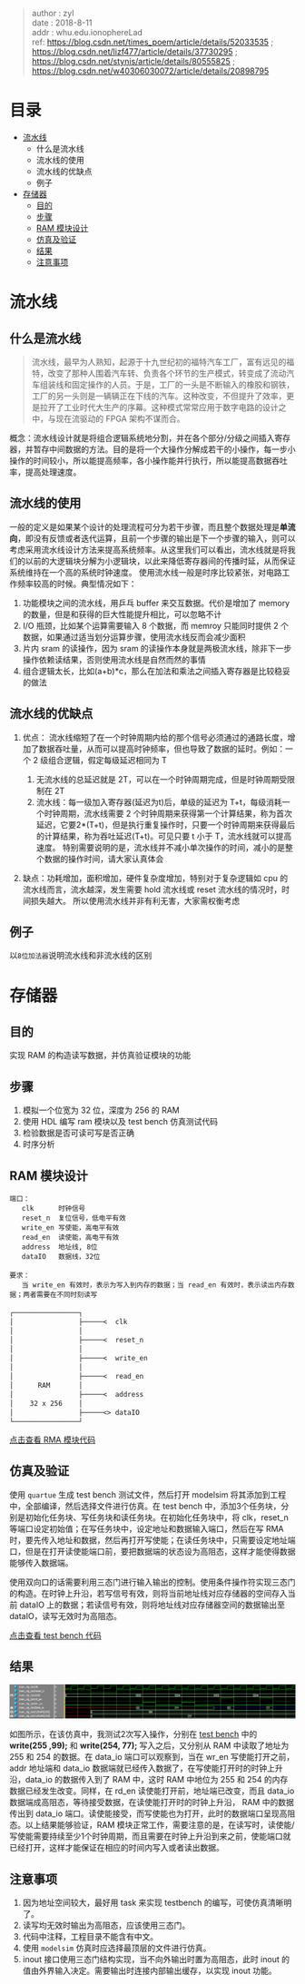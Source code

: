 > author : zyl <br/>
> date : 2018-8-11 <br/>
> addr : whu.edu.ionophereLad <br/>
> ref: https://blog.csdn.net/times_poem/article/details/52033535 ; https://blog.csdn.net/lizf477/article/details/37730295 ; https://blog.csdn.net/stynis/article/details/80555825 ; https://blog.csdn.net/w40306030072/article/details/20898795


# 目录
- [流水线](#流水线)
   - 什么是流水线
   - 流水线的使用
   - 流水线的优缺点
   - 例子
- [存储器](#存储器)
   - [目的](#目的)
   - [步骤](#步骤)
   - [RAM 模块设计](#RAM-模块设计)
   - [仿真及验证](#仿真及验证)
   - [结果](#结果)
   - [注意事项](#注意事项)


# 流水线
## 什么是流水线
> 流水线，最早为人熟知，起源于十九世纪初的福特汽车工厂，富有远见的福特，改变了那种人围着汽车转、负责各个环节的生产模式，转变成了流动汽车组装线和固定操作的人员。于是，工厂的一头是不断输入的橡胶和钢铁，工厂的另一头则是一辆辆正在下线的汽车。这种改变，不但提升了效率，更是拉开了工业时代大生产的序幕。这种模式常常应用于数字电路的设计之中，与现在流驱动的 FPGA 架构不谋而合。


概念：流水线设计就是将组合逻辑系统地分割，并在各个部分/分级之间插入寄存器，并暂存中间数据的方法。目的是将一个大操作分解成若干的小操作，每一步小操作的时间较小，所以能提高频率，各小操作能并行执行，所以能提高数据吞吐率，提高处理速度。

## 流水线的使用
一般的定义是如果某个设计的处理流程可分为若干步骤，而且整个数据处理是**单流向**，即没有反馈或者迭代运算，且前一个步骤的输出是下一个步骤的输入，则可以考虑采用流水线设计方法来提高系统频率。从这里我们可以看出，流水线就是将我们的以前的大逻辑块分解为小逻辑块，以此来降低寄存器间的传播时延，从而保证系统维持在一个高的系统时钟速度。 
使用流水线一般是时序比较紧张，对电路工作频率较高的时候。典型情况如下：
1. 功能模块之间的流水线，用乒乓 buffer 来交互数据。代价是增加了 memory 的数量，但是和获得的巨大性能提升相比，可以忽略不计
2. I/O 瓶颈，比如某个运算需要输入 8 个数据，而 memroy 只能同时提供 2 个数据，如果通过适当划分运算步骤，使用流水线反而会减少面积
3. 片内 sram 的读操作，因为 sram 的读操作本身就是两极流水线，除非下一步操作依赖读结果，否则使用流水线是自然而然的事情
4. 组合逻辑太长，比如(a+b)*c，那么在加法和乘法之间插入寄存器是比较稳妥的做法



## 流水线的优缺点

1. 优点： 流水线缩短了在一个时钟周期内给的那个信号必须通过的通路长度，增加了数据吞吐量，从而可以提高时钟频率，但也导致了数据的延时。例如：一个 2 级组合逻辑，假定每级延迟相同为 T
   1. 无流水线的总延迟就是 2T，可以在一个时钟周期完成，但是时钟周期受限制在 2T
   2. 流水线：每一级加入寄存器(延迟为t)后，单级的延迟为 T+t，每级消耗一个时钟周期，流水线需要 2 个时钟周期来获得第一个计算结果，称为首次延迟，它要2*(T+t)，但是执行重复操作时，只要一个时钟周期来获得最后的计算结果，称为吞吐延迟(T+t)。可见只要 t 小于 T，流水线就可以提高速度。 特别需要说明的是，流水线并不减小单次操作的时间，减小的是整个数据的操作时间，请大家认真体会

2. 缺点：功耗增加，面积增加，硬件复杂度增加，特别对于复杂逻辑如 cpu 的流水线而言，流水越深，发生需要 hold 流水线或 reset 流水线的情况时，时间损失越大。 所以使用流水线并非有利无害，大家需权衡考虑

## 例子
以`8位加法器`说明流水线和非流水线的区别



# 存储器
## 目的
实现 RAM 的构造读写数据，并仿真验证模块的功能

## 步骤
1. 模拟一个位宽为 32 位，深度为 256 的 RAM
2. 使用 HDL 编写 ram 模块以及 test bench 仿真测试代码
3. 检验数据是否可读可写是否正确
4. 时序分析

## RAM 模块设计
```
端口：
   clk      时钟信号
   reset_n  复位信号，低电平有效
   write_en 写使能，高电平有效
   read_en  读使能，高电平有效 
   address  地址线, 8位
   dataIO   数据线，32位

要求：
   当 write_en 有效时，表示为写入到内存的数据；当 read_en 有效时，表示读出内存数据；两者需要在不同时刻读写 

┌────────────────┐
│                ├─────<  clk
│                │
│                ├─────<  reset_n
│                │
│                ├─────<  write_en
│                │
│                ├─────<  read_en
│      RAM       │
│                ├─────<  address
│    32 x 256    │
│                ├─────<> dataIO
└────────────────┘
```
[点击查看 RMA 模块代码](code/ram.v)


## 仿真及验证
使用 `quartue` 生成 test bench 测试文件，然后打开 modelsim 将其添加到工程中，全部编译，然后选择文件进行仿真。在 test bench 中，添加3个任务块，分别是初始化任务块、写任务块和读任务块。在初始化任务块中，将 clk，reset_n 等端口设定初始值；在写任务块中，设定地址和数据输入端口，然后在写 RMA 时，要先传入地址和数据，然后再打开写使能；在读任务块中，只需要设定地址端口，但是在打开读使能端口前，要把数据端的状态设为高阻态，这样才能使得数据能够传入数据端。

使用双向口的话需要利用三态门进行输入输出的控制。使用条件操作符实现三态门的构造。在时钟上升沿，若写信号有效，则将当前地址线对应存储器的空间存入当前 dataIO 上的数据；若读信号有效，则将地址线对应存储器空间的数据输出至 dataIO，读写无效时为高阻态。

[点击查看 test bench 代码](code/testBench.v)


## 结果
![image](image/sim.png)

如图所示，在该仿真中，我测试2次写入操作，分别在 [test bench](code/testBench.v) 中的 **write(255 ,99);** 和 **write(254, 77);** 写入之后，又分别从 RAM 中读取了地址为 255 和 254 的数据。在 data_io 端口可以观察到，当在 wr_en 写使能打开之前， addr 地址端和 data_io 数据端就已经传入数据了，在写使能打开时的时钟上升沿，data_io 的数据传入到了 RAM 中，这时 RAM 中地位为 255 和 254 的内存数据已经发生改变。同样，在 rd_en 读使能打开前，地址端已改变，而且 data_io 数据端成高阻态，等待接受数据，在读使能打开时的时钟上升沿， RAM 中的数据传出到 data_io 端口。读使能接受，而写使能也为打开，此时的数据端口呈现高阻态。以上结果能够验证，RAM 模块正常工作，需要注意的是，在读写时，读使能/写使能需要持续至少1个时钟周期，而且需要在时钟上升沿到来之前，使能端口就已经打开，这样才能保证在相应的时间内写入或者读出数据。

## 注意事项
1. 因为地址空间较大，最好用 task 来实现 testbench 的编写，可使仿真清晰明了。
2. 读写均无效时输出为高阻态，应该使用三态门。 
3. 代码中注释，工程目录不能含有中文。 
5. 使用 `modelsim` 仿真时应选择最顶层的文件进行仿真。
6. inout 接口使用三态门结构实现，当不向外输出时置为高阻态，此时 inout 的值由外界输入决定。需要输出时连接内部输出缓存，以实现 inout 功能。
 
